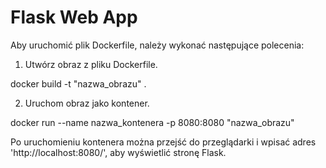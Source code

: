 # Flask Web App

Aby uruchomić plik Dockerfile, należy wykonać następujące polecenia:

1. Utwórz obraz z pliku Dockerfile.

docker build -t "nazwa_obrazu" .

2. Uruchom obraz jako kontener.

docker run --name nazwa_kontenera -p 8080:8080 "nazwa_obrazu"

Po uruchomieniu kontenera można przejść do przeglądarki i wpisać adres 'http://localhost:8080/', aby wyświetlić stronę Flask.
